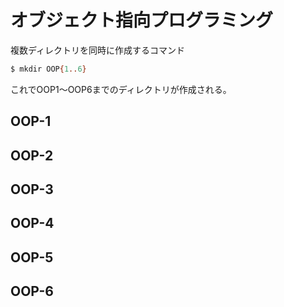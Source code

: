 # オブジェクト指向プログラミング

複数ディレクトリを同時に作成するコマンド

```zsh
$ mkdir OOP{1..6}
```
これでOOP1〜OOP6までのディレクトリが作成される。

## OOP-1



## OOP-2


## OOP-3



## OOP-4



## OOP-5



## OOP-6

